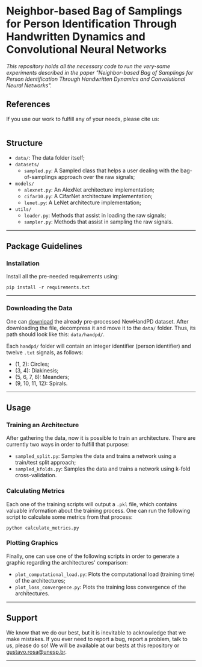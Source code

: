 # Neighbor-based Bag of Samplings for Person Identification Through Handwritten Dynamics and Convolutional Neural Networks

*This repository holds all the necessary code to run the very-same experiments described in the paper "Neighbor-based Bag of Samplings for Person Identification Through Handwritten Dynamics and Convolutional Neural Networks".*

## References

If you use our work to fulfill any of your needs, please cite us:

```
```

## Structure

  * `data/`: The data folder itself;
  * `datasets/`
    * `sampled.py`: A Sampled class that helps a user dealing with the bag-of-samplings approach over the raw signals;
  * `models/`
    * `alexnet.py`: An AlexNet architecture implementation;
    * `cifar10.py`: A CifarNet architecture implementation;
    * `lenet.py`: A LeNet architecture implementation;
  * `utils/`
    * `loader.py`: Methods that assist in loading the raw signals;
    * `sampler.py`: Methods that assist in sampling the raw signals.

---

## Package Guidelines

### Installation

Install all the pre-needed requirements using:

```pip install -r requirements.txt```

---

### Downloading the Data

One can [download](http://recogna.tech/files/person_handPD.tar.gz) the already pre-processed NewHandPD dataset. After downloading the file, decompress it and move it to the `data/` folder. Thus, its path should look like this: `data/handpd/`.

Each `handpd/` folder will contain an integer identifier (person identifier) and twelve `.txt` signals, as follows:

* (1, 2): Circles;
* (3, 4): Diakinesis;
* (5, 6, 7, 8): Meanders;
* (9, 10, 11, 12): Spirals.

---

## Usage

### Training an Architecture

After gathering the data, now it is possible to train an architecture. There are currently two ways in order to fulfill that purpose:

* `sampled_split.py`: Samples the data and trains a network using a train/test split approach;
* `sampled_kfolds.py`: Samples the data and trains a network using k-fold cross-validation.

### Calculating Metrics

Each one of the training scripts will output a `.pkl` file, which contains valuable information about the training process. One can run the following script to calculate some metrics from that process:

`python calculate_metrics.py`

### Plotting Graphics

Finally, one can use one of the following scripts in order to generate a graphic regarding the architectures' comparison:

* `plot_computational_load.py`: Plots the computational load (training time) of the architectures;
* `plot_loss_convergence.py`: Plots the training loss convergence of the architectures.

---

## Support

We know that we do our best, but it is inevitable to acknowledge that we make mistakes. If you ever need to report a bug, report a problem, talk to us, please do so! We will be available at our bests at this repository or gustavo.rosa@unesp.br.

---
